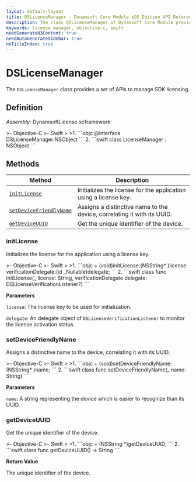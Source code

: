 ```yaml
---
layout: default-layout
title: DSLicenseManager - Dynamsoft Core Module iOS Edition API Reference
description: The class DSLicenseManager of Dynamsoft Core Module provides a set of APIs to manage SDK licensing.
keywords: license manager, objective-c, swift
needGenerateH3Content: true
needAutoGenerateSidebar: true
noTitleIndex: true
---
```


# DSLicenseManager

The `DSLicenseManager` class provides a set of APIs to manage SDK licensing.

## Definition

*Assembly:* DynamsoftLicense.xcframework

<div class="sample-code-prefix"></div>
>- Objective-C
>- Swift
>
>1. 
```objc
@interface DSLicenseManager:NSObject
```
2. 
```swift
class LicenseManager : NSObject
```

## Methods

| Method | Description |
| ------ | ----------- |
| [`initLicense`](#initlicense) | Initializes the license for the application using a license key. |
| [`setDeviceFriendlyName`](#setdevicefriendlyname) | Assigns a distinctive name to the device, correlating it with its UUID. |
| [`getDeviceUUID`](#getdeviceuuid) |  Get the unique identifier of the device. |

### initLicense

Initializes the license for the application using a license key.

<div class="sample-code-prefix"></div>
>- Objective-C
>- Swift
>
>1. 
```objc
+ (void)initLicense:(NSString* )license verificationDelegate:(id<DSLicenseVerificationListener> _Nullable)delegate;
```
2. 
```swift
class func initLicense(_ license: String, verificationDelegate delegate: DSLicenseVerificationListener?)
```

**Parameters**

`license`: The license key to be used for initialization.

`delegate`: An delegate object of `DSLicenseVerificationListener` to monitor the license activation status.

### setDeviceFriendlyName

Assigns a distinctive name to the device, correlating it with its UUID.

<div class="sample-code-prefix"></div>
>- Objective-C
>- Swift
>
>1. 
```objc
+ (void)setDeviceFriendlyName:(NSString* )name;
```
2. 
```swift
class func setDeviceFriendlyName(_ name: String)
```

**Parameters**

`name`: A string representing the device which is easier to recognize than its UUID.

### getDeviceUUID

Get the unique identifier of the device.

<div class="sample-code-prefix"></div>
>- Objective-C
>- Swift
>
>1. 
```objc
+ (NSString *)getDeviceUUID;
```
2. 
```swift
class func getDeviceUUID() -> String
```

**Return Value**

The unique identifier of the device.
